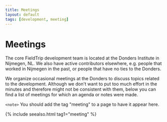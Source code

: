 ```yaml
---
title: Meetings
layout: default
tags: [development, meeting]
---
```


# Meetings

The core FieldTrip development team is located at the Donders Institute in Nijmegen, NL. We also have active contributors  elsewhere, e.g. people that worked in Nijmegen in the past, or people that have no ties to the Donders. 

We organize occasional meetings at the Donders to discuss topics related to the development. Although we don't want to put too much effort in the minutes and therefore might not be consistent with them, below you can find a list of meetings for which an agenda or notes were made. 

`<note>`
You should add the tag "meeting" to a page to have it appear here.
</div>

{% include seealso.html tag1="meeting" %}


